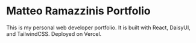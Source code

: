 # Matteo Ramazzinis Portfolio

This is my personal web developer portfolio. It is built with React, DaisyUI, and TailwindCSS. Deployed on Vercel.
